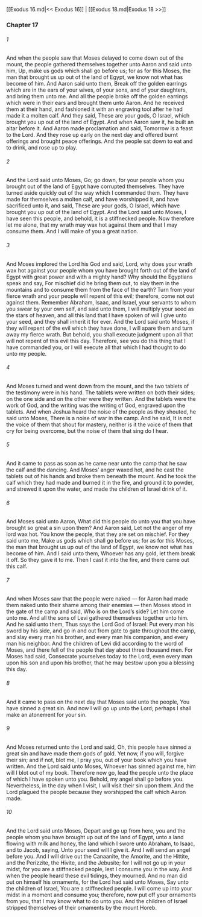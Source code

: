 [[Exodus 16.md|<< Exodus 16]]  |  [[Exodus 18.md|Exodus 18 >>]]

### Chapter 17
###### 1
And when the people saw that Moses delayed to come down out of the mount, the people gathered themselves together unto Aaron and said unto him, Up, make us gods which shall go before us; for as for this Moses, the man that brought us up out of the land of Egypt, we know not what has become of him. And Aaron said unto them, Break off the golden earrings which are in the ears of your wives, of your sons, and of your daughters, and bring them unto me. And all the people broke off the golden earrings which were in their ears and brought them unto Aaron. And he received them at their hand, and fashioned it with an engraving tool after he had made it a molten calf. And they said, These are your gods, O Israel, which brought you up out of the land of Egypt. And when Aaron saw it, he built an altar before it. And Aaron made proclamation and said, Tomorrow is a feast to the Lord. And they rose up early on the next day and offered burnt offerings and brought peace offerings. And the people sat down to eat and to drink, and rose up to play.

###### 2
And the Lord said unto Moses, Go; go down, for your people whom you brought out of the land of Egypt have corrupted themselves. They have turned aside quickly out of the way which I commanded them. They have made for themselves a molten calf, and have worshipped it, and have sacrificed unto it, and said, These are your gods, O Israel, which have brought you up out of the land of Egypt. And the Lord said unto Moses, I have seen this people, and behold, it is a stiffnecked people. Now therefore let me alone, that my wrath may wax hot against them and that I may consume them. And I will make of you a great nation.

###### 3
And Moses implored the Lord his God and said, Lord, why does your wrath wax hot against your people whom you have brought forth out of the land of Egypt with great power and with a mighty hand? Why should the Egyptians speak and say, For mischief did he bring them out, to slay them in the mountains and to consume them from the face of the earth? Turn from your fierce wrath and your people will repent of this evil; therefore, come not out against them. Remember Abraham, Isaac, and Israel, your servants to whom you swear by your own self, and said unto them, I will multiply your seed as the stars of heaven, and all this land that I have spoken of will I give unto your seed, and they shall inherit it for ever. And the Lord said unto Moses, if they will repent of the evil which they have done, I will spare them and turn away my fierce wrath. But behold, you shall execute judgment upon all that will not repent of this evil this day. Therefore, see you do this thing that I have commanded you, or I will execute all that which I had thought to do unto my people.

###### 4
And Moses turned and went down from the mount, and the two tablets of the testimony were in his hand. The tablets were written on both their sides; on the one side and on the other were they written. And the tablets were the work of God, and the writing was the writing of God, engraved upon the tablets. And when Joshua heard the noise of the people as they shouted, he said unto Moses, There is a noise of war in the camp. And he said, It is not the voice of them that shout for mastery, neither is it the voice of them that cry for being overcome, but the noise of them that sing do I hear.

###### 5
And it came to pass as soon as he came near unto the camp that he saw the calf and the dancing. And Moses’ anger waxed hot, and he cast the tablets out of his hands and broke them beneath the mount. And he took the calf which they had made and burned it in the fire, and ground it to powder, and strewed it upon the water, and made the children of Israel drink of it.

###### 6
And Moses said unto Aaron, What did this people do unto you that you have brought so great a sin upon them? And Aaron said, Let not the anger of my lord wax hot. You know the people, that they are set on mischief. For they said unto me, Make us gods which shall go before us; for as for this Moses, the man that brought us up out of the land of Egypt, we know not what has become of him. And I said unto them, Whoever has any gold, let them break it off. So they gave it to me. Then I cast it into the fire, and there came out this calf.

###### 7
And when Moses saw that the people were naked — for Aaron had made them naked unto their shame among their enemies — then Moses stood in the gate of the camp and said, Who is on the Lord’s side? Let him come unto me. And all the sons of Levi gathered themselves together unto him. And he said unto them, Thus says the Lord God of Israel: Put every man his sword by his side, and go in and out from gate to gate throughout the camp, and slay every man his brother, and every man his companion, and every man his neighbor. And the children of Levi did according to the word of Moses, and there fell of the people that day about three thousand men. For Moses had said, Consecrate yourselves today to the Lord, even every man upon his son and upon his brother, that he may bestow upon you a blessing this day.

###### 8
And it came to pass on the next day that Moses said unto the people, You have sinned a great sin. And now I will go up unto the Lord; perhaps I shall make an atonement for your sin.

###### 9
And Moses returned unto the Lord and said, Oh, this people have sinned a great sin and have made them gods of gold. Yet now, if you will, forgive their sin; and if not, blot me, I pray you, out of your book which you have written. And the Lord said unto Moses, Whoever has sinned against me, him will I blot out of my book. Therefore now go, lead the people unto the place of which I have spoken unto you. Behold, my angel shall go before you. Nevertheless, in the day when I visit, I will visit their sin upon them. And the Lord plagued the people because they worshipped the calf which Aaron made.

###### 10
And the Lord said unto Moses, Depart and go up from here, you and the people whom you have brought up out of the land of Egypt, unto a land flowing with milk and honey, the land which I swore unto Abraham, to Isaac, and to Jacob, saying, Unto your seed will I give it. And I will send an angel before you. And I will drive out the Canaanite, the Amorite, and the Hittite, and the Perizzite, the Hivite, and the Jebusite; for I will not go up in your midst, for you are a stiffnecked people, lest I consume you in the way. And when the people heard these evil tidings, they mourned. And no man did put on himself his ornaments, for the Lord had said unto Moses, Say unto the children of Israel, You are a stiffnecked people. I will come up into your midst in a moment and consume you; therefore, now put off your ornaments from you, that I may know what to do unto you. And the children of Israel stripped themselves of their ornaments by the mount Horeb.